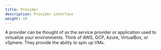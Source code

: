 ```yaml
---
title: Provider
description: Provider interface
weight: 10
---
```


A provider can be thought of as the service provider or application used to virtualize your environments. Think of AWS, GCP, Azure, VirtualBox, or vSphere. They provide the ability to spin up VMs. 